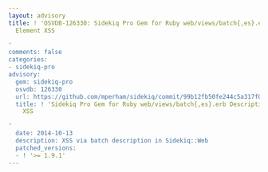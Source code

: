 ```yaml
---
layout: advisory
title: ! 'OSVDB-126330: Sidekiq Pro Gem for Ruby web/views/batch{,es}.erb Description
  Element XSS

'
comments: false
categories:
- sidekiq-pro
advisory:
  gem: sidekiq-pro
  osvdb: 126330
  url: https://github.com/mperham/sidekiq/commit/99b12fb50fe244c5a317f03f1bed9b333ec56ebe
  title: ! 'Sidekiq Pro Gem for Ruby web/views/batch{,es}.erb Description Element
    XSS

'
  date: 2014-10-13
  description: XSS via batch description in Sidekiq::Web
  patched_versions:
  - ! '>= 1.9.1'
---
```

